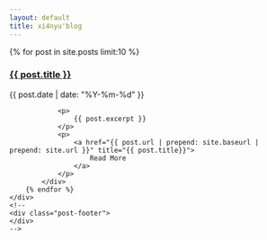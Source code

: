 ```yaml
---
layout: default
title: xi4nyu'blog
---
```

<div id="home" class="page-content wc-container">
	<div class="posts">
  		{% for post in site.posts limit:10 %}
  			<div class="post">
    			<h3 class="post-title">
			      <a href="{{ post.url | prepend: site.baseurl | prepend: site.url }}">
			        {{ post.title }}
			      </a>
    			</h3>
                <p class="post-meta">
                    <span class="post-date">
                    {{ post.date | date: "%Y-%m-%d" }} 
                    </span>
                </p>

  				<p>
	  				{{ post.excerpt }}	
  				</p>
  				<p>
  					<a href="{{ post.url | prepend: site.baseurl | prepend: site.url }}" title="{{ post.title}}">
  						Read More
					</a>
  				</p>
  			</div>
  		{% endfor %}
	</div>
    <!--
	<div class="post-footer">
	</div>
    -->
</div>
